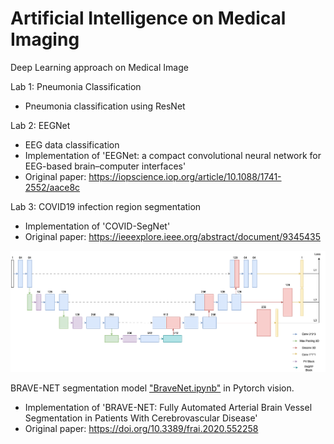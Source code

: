 # Artificial Intelligence on Medical Imaging
Deep Learning approach on Medical Image

Lab 1: Pneumonia Classification
- Pneumonia classification using ResNet

Lab 2: EEGNet
- EEG data classification 
- Implementation of 'EEGNet: a compact convolutional neural network for EEG-based brain–computer interfaces'
- Original paper: https://iopscience.iop.org/article/10.1088/1741-2552/aace8c

Lab 3: COVID19 infection region segmentation
- Implementation of 'COVID-SegNet'
- Original paper: https://ieeexplore.ieee.org/abstract/document/9345435
<p align="center">
  <img src="LAB3/DSeg_Unet.png">
</p>

BRAVE-NET segmentation model ["BraveNet.ipynb"](https://github.com/xup6YJ/Medical-Image-Analysis/blob/main/Model_arch/BraveNet.ipynb) in Pytorch vision.
- Implementation of 'BRAVE-NET: Fully Automated Arterial Brain Vessel Segmentation in Patients With Cerebrovascular Disease'
- Original paper: https://doi.org/10.3389/frai.2020.552258


